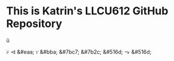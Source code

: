 # This is Katrin's LLCU612 GitHub Repository

ǔ

&#5929; &#5143; &#eaa; &#5927; &#bba; &#7bc7; &#7b2c; &#516d; &#5341; &#516d; 





